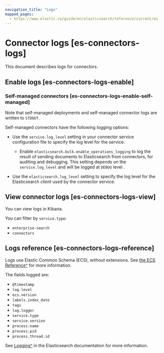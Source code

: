 ```yaml
---
navigation_title: "Logs"
mapped_pages:
  - https://www.elastic.co/guide/en/elasticsearch/reference/current/es-connectors-logs.html
---
```


# Connector logs [es-connectors-logs]


This document describes logs for connectors.


## Enable logs [es-connectors-logs-enable]

### Self-managed connectors [es-connectors-logs-enable-self-managed]

Note that self-managed deployments and self-managed connector logs are written to `STDOUT`.

Self-managed connectors have the following logging options:

* Use the `service.log_level` setting in your connector service configuration file to specify the log level for the service.

    * Enable `elasticsearch.bulk.enable_operations_logging` to log the result of sending documents to Elasticsearch from connectors, for auditing and debugging. This setting depends on the `service.log_level` and will be logged at `DEBUG` level .

* Use the `elasticsearch.log_level` setting to specify the log level for the Elasticsearch *client* used by the connector service.


## View connector logs [es-connectors-logs-view]

You can view logs in Kibana.

You can filter by `service.type`:

* `enterprise-search`
* `connectors`


## Logs reference [es-connectors-logs-reference]

Logs use Elastic Common Schema (ECS), without extensions. See [the ECS Reference^](ecs://reference/index.md) for more information.

The fields logged are:

* `@timestamp`
* `log.level`
* `ecs.version`
* `labels.index_date`
* `tags`
* `log.logger`
* `service.type`
* `service.version`
* `process.name`
* `process.pid`
* `process.thread.id`

See [Logging^](docs-content://deploy-manage/monitor/logging-configuration/update-elasticsearch-logging-levels.md) in the Elasticsearch documentation for more information.

